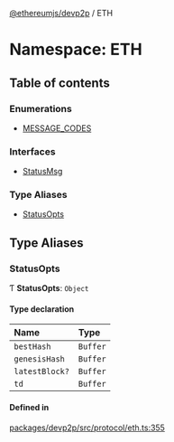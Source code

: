 [@ethereumjs/devp2p](../README.md) / ETH

# Namespace: ETH

## Table of contents

### Enumerations

- [MESSAGE\_CODES](../enums/ETH.MESSAGE_CODES.md)

### Interfaces

- [StatusMsg](../interfaces/ETH.StatusMsg.md)

### Type Aliases

- [StatusOpts](ETH.md#statusopts)

## Type Aliases

### StatusOpts

Ƭ **StatusOpts**: `Object`

#### Type declaration

| Name | Type |
| :------ | :------ |
| `bestHash` | `Buffer` |
| `genesisHash` | `Buffer` |
| `latestBlock?` | `Buffer` |
| `td` | `Buffer` |

#### Defined in

[packages/devp2p/src/protocol/eth.ts:355](https://github.com/ethereumjs/ethereumjs-monorepo/blob/master/packages/devp2p/src/protocol/eth.ts#L355)

